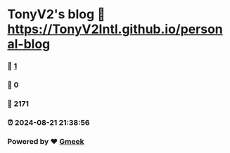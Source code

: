 # TonyV2's blog :link: https://TonyV2Intl.github.io/personal-blog 
### :page_facing_up: [1](https://TonyV2Intl.github.io/personal-blog/tag.html) 
### :speech_balloon: 0 
### :hibiscus: 2171 
### :alarm_clock: 2024-08-21 21:38:56 
### Powered by :heart: [Gmeek](https://github.com/Meekdai/Gmeek)
